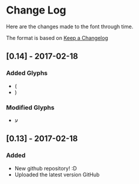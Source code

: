# Change Log
Here are the changes made to the font through time.

The format is based on [Keep a Changelog](http://keepachangelog.com/) 

## [0.14] - 2017-02-18
### Added Glyphs
- (
- )

### Modified Glyphs
- ע

## [0.13] - 2017-02-18
### Added
- New github repository! :D
- Uploaded the latest version GitHub
